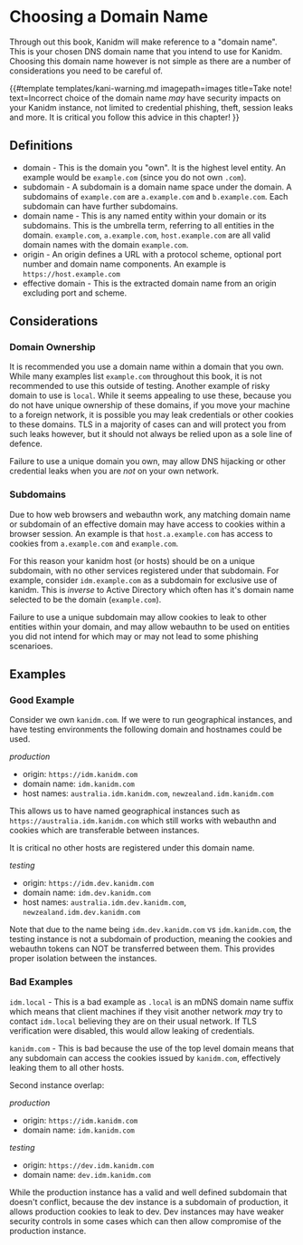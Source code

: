 # Choosing a Domain Name

Through out this book, Kanidm will make reference to a "domain name". This is your
chosen DNS domain name that you intend to use for Kanidm. Choosing this domain name however
is not simple as there are a number of considerations you need to be careful of.

{{#template
    templates/kani-warning.md
    imagepath=images
    title=Take note!
    text=Incorrect choice of the domain name *may* have security impacts on your Kanidm instance, not
    limited to credential phishing, theft, session leaks and more. It is critical you follow this advice
    in this chapter!
}}

## Definitions

* domain - This is the domain you "own". It is the highest level entity. An example would be `example.com` (since you do not own `.com`).
* subdomain - A subdomain is a domain name space under the domain. A subdomains of `example.com` are `a.example.com` and `b.example.com`. Each subdomain can have further subdomains.
* domain name - This is any named entity within your domain or its subdomains. This is the umbrella term, referring to all entities in the domain. `example.com`, `a.example.com`, `host.example.com` are all valid domain names with the domain `example.com`.
* origin - An origin defines a URL with a protocol scheme, optional port number and domain name components. An example is `https://host.example.com`
* effective domain - This is the extracted domain name from an origin excluding port and scheme.

## Considerations

### Domain Ownership

It is recommended you use a domain name within a domain that you own. While many examples list
`example.com` throughout this book, it is not recommended to use this outside of testing. Another
example of risky domain to use is `local`. While it seems appealing to use these, because you do not
have unique ownership of these domains, if you move your machine to a foreign network, it is possible
you may leak credentials or other cookies to these domains. TLS in a majority of cases can and will
protect you from such leaks however, but it should not always be relied upon as a sole line of defence.

Failure to use a unique domain you own, may allow DNS hijacking or other credential leaks when you are *not* on
your own network.

### Subdomains

Due to how web browsers and webauthn work, any matching domain name or subdomain of an effective domain
may have access to cookies within a browser session. An example is that `host.a.example.com` has access
to cookies from `a.example.com` and `example.com`.

For this reason your kanidm host (or hosts) should be on a unique subdomain, with no other services
registered under that subdomain. For example, consider `idm.example.com` as a subdomain for exclusive
use of kanidm. This is *inverse* to Active Directory which often has it's domain name selected to be
the domain (`example.com`).

Failure to use a unique subdomain may allow cookies to leak to other entities within your domain, and
may allow webauthn to be used on entities you did not intend for which may or may not lead to some phishing
scenarioes.

## Examples

### Good Example

Consider we own `kanidm.com`. If we were to run geographical instances, and have testing environments
the following domain and hostnames could be used.

*production*

* origin: `https://idm.kanidm.com`
* domain name: `idm.kanidm.com`
* host names: `australia.idm.kanidm.com`, `newzealand.idm.kanidm.com`

This allows us to have named geographical instances such as `https://australia.idm.kanidm.com` which
still works with webauthn and cookies which are transferable between instances.

It is critical no other hosts are registered under this domain name.

*testing*

* origin: `https://idm.dev.kanidm.com`
* domain name: `idm.dev.kanidm.com`
* host names: `australia.idm.dev.kanidm.com`, `newzealand.idm.dev.kanidm.com`

Note that due to the name being `idm.dev.kanidm.com` vs `idm.kanidm.com`, the testing instance is not
a subdomain of production, meaning the cookies and webauthn tokens can NOT be transferred between
them. This provides proper isolation between the instances.

### Bad Examples

`idm.local` - This is a bad example as `.local` is an mDNS domain name suffix which means that client
machines if they visit another network *may* try to contact `idm.local` believing they are on their
usual network. If TLS verification were disabled, this would allow leaking of credentials.

`kanidm.com` - This is bad because the use of the top level domain means that any subdomain can
access the cookies issued by `kanidm.com`, effectively leaking them to all other hosts.

Second instance overlap:

*production*

* origin: `https://idm.kanidm.com`
* domain name: `idm.kanidm.com`

*testing*

* origin: `https://dev.idm.kanidm.com`
* domain name: `dev.idm.kanidm.com`

While the production instance has a valid and well defined subdomain that doesn't conflict, because the
dev instance is a subdomain of production, it allows production cookies to leak to dev. Dev instances
may have weaker security controls in some cases which can then allow compromise of the production instance.



